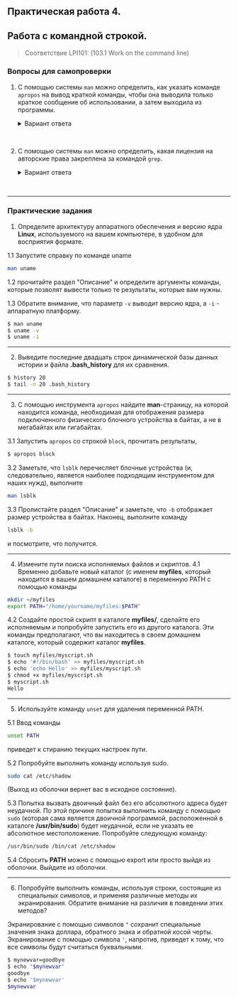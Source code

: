 ## Практическая работа 4. 
## Работа с командной строкой.

> Соответствие LPI101: (103.1 Work on the command line)

### Вопросы для самопроверки

1. С помощью системы `man` можно определить, как указать команде `apropos` на вывод краткой команды, чтобы она выводила только краткое сообщение об использовании, а затем выходила из программы. 
    <details>
    <summary>Вариант ответа</summary>

    Запустите 
    ```
    man apropos
    ``` 
    и прокрутите вниз раздел "**Options**", пока не доберетесь до параграфа **--usage**.
    
    </details>
<br> 


2. С помощью системы `man` можно определить, какая лицензия на авторские права закреплена за командой `grep`. 
    <details>
    <summary>Вариант ответа</summary>

    Запустите 
    ```
    man grep
    ``` 
    и прокрутите страницу вниз до раздела "**Copyright**". Обратите внимание, что программа использует авторское право Free Software Foundation.

    </details>
<br> 


---
### Практические задания

1. Определите архитектуру аппаратного обеспечения и версию ядра **Linux**, используемого на вашем компьютере, в удобном для восприятия формате. 

1.1 Запустите справку по команде uname
```sh
man uname
```
1.2 прочитайте раздел "Описание" и определите аргументы команды, которые позволят вывести только те результаты, которые вам нужны. 

1.3 Обратите внимание, что параметр `-v` выводит версию ядра, а `-i` - аппаратную платформу.
```sh
$ man uname
$ uname -v
$ uname -i
```

---
2. Выведите последние двадцать строк динамической базы данных истории и файла **.bash_history** для их сравнения.
```sh
$ history 20
$ tail -n 20 .bash_history
```

---
3. С помощью инструмента `apropos` найдите **man**-страницу, на которой находится команда, необходимая для отображения размера подключенного физического блочного устройства в байтах, а не в мегабайтах или гигабайтах. 

3.1 Запустить `apropos` со строкой `block`, прочитать результаты, 
```sh
$ apropos block
```
3.2 Заметьте, что `lsblk` перечисляет блочные устройства (и, следовательно, является наиболее подходящим инструментом для наших нужд), выполните
```sh
man lsblk
```
3.3 Пролистайте раздел "Описание" и заметьте, что `-b` отображает размер устройства в байтах. Наконец, выполните команду 
```sh
lsblk -b
```
и посмотрите, что получится.

---
4. Измените пути поиска исполняемых файлов и скриптов.
4.1  Временно добавьте новый каталог (с именем **myfiles**, который находится в вашем домашнем каталоге) в переменную PATH с помощью команды 
```sh
mkdir ~/myfiles
export PATH="/home/yourname/myfiles:$PATH"
```

4.2 Создайте простой скрипт в каталоге **myfiles/**, сделайте его исполняемым и попробуйте запустить его из другого каталога. Эти команды предполагают, что вы находитесь в своем домашнем каталоге, который содержит каталог **myfiles**.
```sh
$ touch myfiles/myscript.sh
$ echo '#!/bin/bash' >> myfiles/myscript.sh
$ echo 'echo Hello' >> myfiles/myscript.sh
$ chmod +x myfiles/myscript.sh
$ myscript.sh 
Hello
```

---
5. Используйте команду `unset` для удаления переменной PATH. 

5.1 Ввод команды 
```sh
unset PATH 
```
приведет к стиранию текущих настроек пути. 

5.2 Попробуйте выполнить команду  используя sudo. 
```sh
sudo cat /etc/shadow
```
 (Выход из оболочки вернет вас в исходное состояние). 

5.3 Попытка вызвать двоичный файл без его абсолютного адреса будет неудачной. По этой причине попытка выполнить команду с помощью `sudo` (которая сама является двоичной программой, расположенной в каталоге **/usr/bin/sudo**) будет неудачной, если не указать ее абсолютное местоположение. Попробуйте следующую команду:

```sh
/usr/bin/sudo /bin/cat /etc/shadow
```

5.4 Сбросить **PATH** можно с помощью export или просто выйдя из оболочки.
Выйдите из оболочки.

---
6. Попробуйте выполнить команды, используя строки, состоящие из специальных символов, и применяя различные методы их экранирования. Обратите внимание на различия в поведении этих методов? 

Экранирование с помощью символов `"` сохранит специальные значения знака доллара, обратного знака и обратной косой черты. Экранирование с помощью символа `'`, напротив, приведет к тому, что все символы будут считаться буквальными.
```sh
$ mynewvar=goodbye
$ echo "$mynewvar"
goodbye
$ echo '$mynewvar'
$mynewvar
```